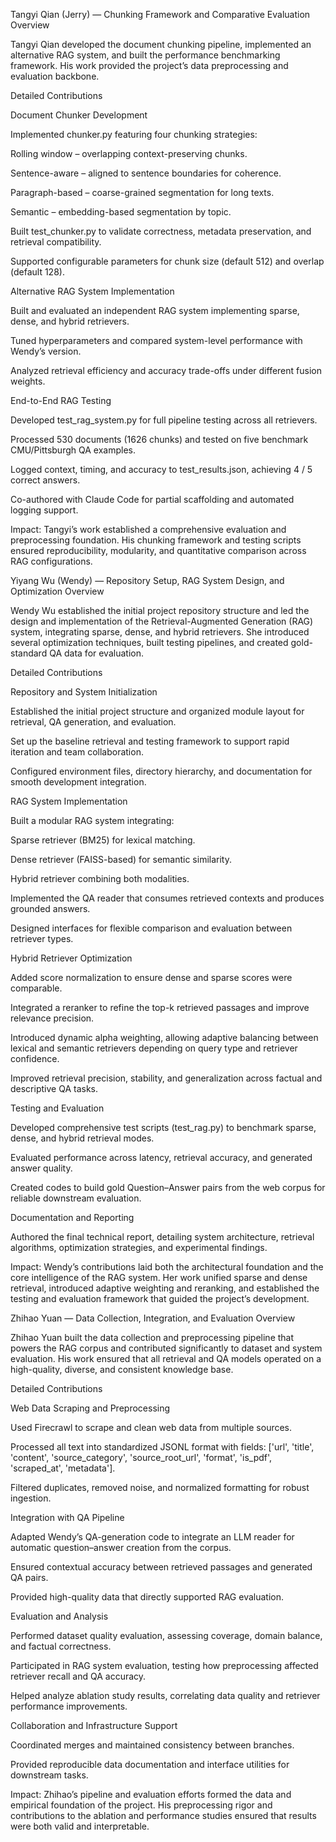 Tangyi Qian (Jerry) — Chunking Framework and Comparative Evaluation
Overview

Tangyi Qian developed the document chunking pipeline, implemented an alternative RAG system, and built the performance benchmarking framework. His work provided the project’s data preprocessing and evaluation backbone.

Detailed Contributions

Document Chunker Development

Implemented chunker.py featuring four chunking strategies:

Rolling window – overlapping context-preserving chunks.

Sentence-aware – aligned to sentence boundaries for coherence.

Paragraph-based – coarse-grained segmentation for long texts.

Semantic – embedding-based segmentation by topic.

Built test_chunker.py to validate correctness, metadata preservation, and retrieval compatibility.

Supported configurable parameters for chunk size (default 512) and overlap (default 128).

Alternative RAG System Implementation

Built and evaluated an independent RAG system implementing sparse, dense, and hybrid retrievers.

Tuned hyperparameters and compared system-level performance with Wendy’s version.

Analyzed retrieval efficiency and accuracy trade-offs under different fusion weights.

End-to-End RAG Testing

Developed test_rag_system.py for full pipeline testing across all retrievers.

Processed 530 documents (1626 chunks) and tested on five benchmark CMU/Pittsburgh QA examples.

Logged context, timing, and accuracy to test_results.json, achieving 4 / 5 correct answers.

Co-authored with Claude Code for partial scaffolding and automated logging support.

Impact:
Tangyi’s work established a comprehensive evaluation and preprocessing foundation. His chunking framework and testing scripts ensured reproducibility, modularity, and quantitative comparison across RAG configurations.

Yiyang Wu (Wendy) — Repository Setup, RAG System Design, and Optimization
Overview

Wendy Wu established the initial project repository structure and led the design and implementation of the Retrieval-Augmented Generation (RAG) system, integrating sparse, dense, and hybrid retrievers. She introduced several optimization techniques, built testing pipelines, and created gold-standard QA data for evaluation.

Detailed Contributions

Repository and System Initialization

Established the initial project structure and organized module layout for retrieval, QA generation, and evaluation.

Set up the baseline retrieval and testing framework to support rapid iteration and team collaboration.

Configured environment files, directory hierarchy, and documentation for smooth development integration.

RAG System Implementation

Built a modular RAG system integrating:

Sparse retriever (BM25) for lexical matching.

Dense retriever (FAISS-based) for semantic similarity.

Hybrid retriever combining both modalities.

Implemented the QA reader that consumes retrieved contexts and produces grounded answers.

Designed interfaces for flexible comparison and evaluation between retriever types.

Hybrid Retriever Optimization

Added score normalization to ensure dense and sparse scores were comparable.

Integrated a reranker to refine the top-k retrieved passages and improve relevance precision.

Introduced dynamic alpha weighting, allowing adaptive balancing between lexical and semantic retrievers depending on query type and retriever confidence.

Improved retrieval precision, stability, and generalization across factual and descriptive QA tasks.

Testing and Evaluation

Developed comprehensive test scripts (test_rag.py) to benchmark sparse, dense, and hybrid retrieval modes.

Evaluated performance across latency, retrieval accuracy, and generated answer quality.

Created codes to build gold Question–Answer pairs from the web corpus for reliable downstream evaluation.

Documentation and Reporting

Authored the final technical report, detailing system architecture, retrieval algorithms, optimization strategies, and experimental findings.

Impact:
Wendy’s contributions laid both the architectural foundation and the core intelligence of the RAG system. Her work unified sparse and dense retrieval, introduced adaptive weighting and reranking, and established the testing and evaluation framework that guided the project’s development.


Zhihao Yuan — Data Collection, Integration, and Evaluation
Overview

Zhihao Yuan built the data collection and preprocessing pipeline that powers the RAG corpus and contributed significantly to dataset and system evaluation. His work ensured that all retrieval and QA models operated on a high-quality, diverse, and consistent knowledge base.

Detailed Contributions

Web Data Scraping and Preprocessing

Used Firecrawl to scrape and clean web data from multiple sources.

Processed all text into standardized JSONL format with fields:
['url', 'title', 'content', 'source_category', 'source_root_url', 'format', 'is_pdf', 'scraped_at', 'metadata'].

Filtered duplicates, removed noise, and normalized formatting for robust ingestion.

Integration with QA Pipeline

Adapted Wendy’s QA-generation code to integrate an LLM reader for automatic question–answer creation from the corpus.

Ensured contextual accuracy between retrieved passages and generated QA pairs.

Provided high-quality data that directly supported RAG evaluation.

Evaluation and Analysis

Performed dataset quality evaluation, assessing coverage, domain balance, and factual correctness.

Participated in RAG system evaluation, testing how preprocessing affected retriever recall and QA accuracy.

Helped analyze ablation study results, correlating data quality and retriever performance improvements.

Collaboration and Infrastructure Support

Coordinated merges and maintained consistency between branches.

Provided reproducible data documentation and interface utilities for downstream tasks.

Impact:
Zhihao’s pipeline and evaluation efforts formed the data and empirical foundation of the project. His preprocessing rigor and contributions to the ablation and performance studies ensured that results were both valid and interpretable.